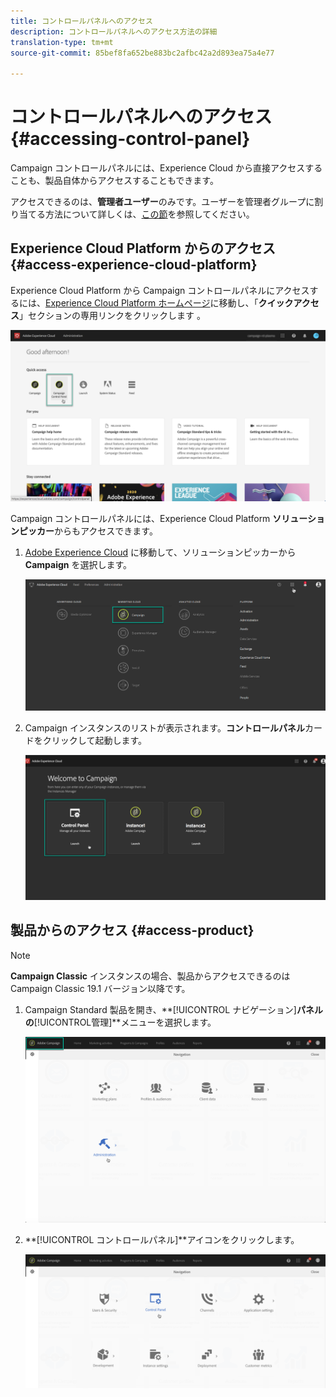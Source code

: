 ```yaml
---
title: コントロールパネルへのアクセス
description: コントロールパネルへのアクセス方法の詳細
translation-type: tm+mt
source-git-commit: 85bef8fa652be883bc2afbc42a2d893ea75a4e77

---
```



# コントロールパネルへのアクセス {#accessing-control-panel}

Campaign コントロールパネルには、Experience Cloud から直接アクセスすることも、製品自体からアクセスすることもできます。

アクセスできるのは、**管理者ユーザー**&#x200B;のみです。ユーザーを管理者グループに割り当てる方法について詳しくは、[この節](../../discover/using/managing-permissions.md)を参照してください。

## Experience Cloud Platform からのアクセス{#access-experience-cloud-platform}

Experience Cloud Platform から Campaign コントロールパネルにアクセスするには、[Experience Cloud Platform ホームページ](https://amc.experiencecloud.adobe.com/)に移動し、「**クイックアクセス**」セクションの専用リンクをクリックします 。

![](assets/do-not-localize/quickaccess.png)

Campaign コントロールパネルには、Experience Cloud Platform **ソリューションピッカー**&#x200B;からもアクセスできます。

1. [Adobe Experience Cloud](https://amc.experiencecloud.adobe.com/) に移動して、ソリューションピッカーから **Campaign** を選択します。

   ![](assets/do-not-localize/control_panel_access1.png)

1. Campaign インスタンスのリストが表示されます。**コントロールパネル**&#x200B;カードをクリックして起動します。

   ![](assets/do-not-localize/control_panel_access2.png)

## 製品からのアクセス {#access-product}

>[!NOTE]
>
>**Campaign Classic** インスタンスの場合、製品からアクセスできるのは Campaign Classic 19.1 バージョン以降です。

1. Campaign Standard 製品を開き、**[!UICONTROL ナビゲーション]**パネルの**[!UICONTROL &#x200B;管理]**メニューを選択します。

   ![](assets/control_panel_access3.png)

1. **[!UICONTROL コントロールパネル]**アイコンをクリックします。

   ![](assets/control_panel_access4.png)
